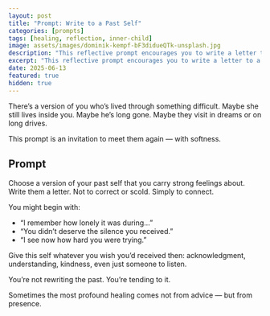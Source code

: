 ```yaml
---
layout: post
title: "Prompt: Write to a Past Self"
categories: [prompts]
tags: [healing, reflection, inner-child]
image: assets/images/dominik-kempf-bF3didueQTk-unsplash.jpg
description: "This reflective prompt encourages you to write a letter to a past version of yourself — a gentle act of self-compassion, understanding, and healing."
excerpt: "This reflective prompt encourages you to write a letter to a past version of yourself. A compassionate practice for healing, closure, and inner connection."
date: 2025-06-13
featured: true
hidden: true
---
```


There’s a version of you who’s lived through something difficult. Maybe she still lives inside you. Maybe he’s long gone. Maybe they visit in dreams or on long drives.

This prompt is an invitation to meet them again — with softness.

## Prompt

Choose a version of your past self that you carry strong feelings about. Write them a letter. Not to correct or scold. Simply to connect.

You might begin with:

+ “I remember how lonely it was during…”
+ “You didn’t deserve the silence you received.”
+ “I see now how hard you were trying.”

Give this self whatever you wish you’d received then: acknowledgment, understanding, kindness, even just someone to listen.

You’re not rewriting the past. You’re tending to it.

Sometimes the most profound healing comes not from advice — but from presence.
